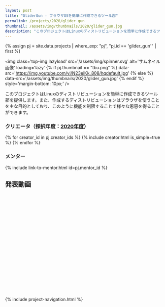 ```yaml
---
layout: post
title: "GliderGun - ブラウザOSを簡単に作成できるツール郡"
permalink: /projects/2020/glider_gun
thumbnail: /assets/img/thumbnails/2020/glider_gun.jpg
description: "このプロジェクトはLinuxのディストリビューションを簡単に作成できるツール郡を提供します。また、作成するディストリビューションはブラウザを使うことを主な目的としており、このように機能を制限することで様々な恩恵を得ることができます。"
---
```


{% assign pj = site.data.projects | where_exp: "pj", "pj.id == 'glider_gun'" | first %}

<img class='top-img lazyload' src='/assets/img/spinner.svg' alt='サムネイル画像' loading='lazy'
{% if pj.thumbnail == "tbu.png" %} data-src='https://img.youtube.com/vi/N23eiKk_808/hqdefault.jpg'
{% else %}                         data-src='/assets/img/thumbnails/2020/glider_gun.jpg'
{% endif %}                        style='margin-bottom: 10px;' />

このプロジェクトはLinuxのディストリビューションを簡単に作成できるツール郡を提供します。また、作成するディストリビューションはブラウザを使うことを主な目的としており、このように機能を制限することで様々な恩恵を得ることができます。

### クリエータ（採択年度：<a href='/projects/2020'>2020年度</a>）
<p>
{% for creator_id in pj.creator_ids %}
  {% include creator.html is_simple=true %}
{% endfor %}
</p>

### メンター
<p>{% include link-to-mentor.html id=pj.mentor_id %}</p>

## 発表動画
<div class="youtube">
  <iframe width="560" height="315" class="lazyload" data-src="https://www.youtube.com/embed/N23eiKk_808?rel=0" frameborder="0" allowfullscreen=""></iframe>
</div>

{% include project-navigation.html %}

